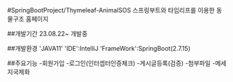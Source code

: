 #SpringBootProject/Thymeleaf-AnimalSOS
스프링부트와 타임리프를 이용한 동물구조 홈페이지

##개발기간
23.08.22~ 개발중

##개발환경
'JAVA11'
'IDE':IntelliJ
'FrameWork':SpringBoot(2.7.15)

##주요기능
-회원가입
-로그인(인터셉터인증체크)
-게시글등록(검증)
-첨부파일
-메세지국제화
